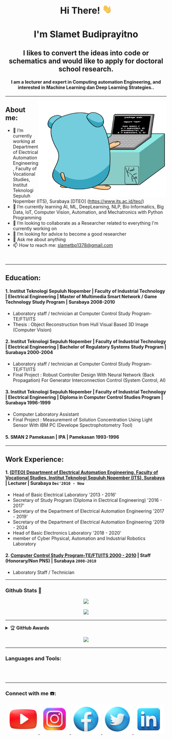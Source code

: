 <h1 align='center'> Hi There! <img src="https://github.com/SlametBp/SlametBp/blob/main/img/giphy.gif" width="30px"> </h1>

<h1 align='center'> I'm Slamet Budiprayitno </h1> 

<h2 align='center'>I likes to convert the ideas into code or schematics and would like to apply for doctoral school research.</h2>

<h4 align='center'>I am a lecturer and expert in Computing automation Engineering, and interested in Machine Learning dan Deep Learning Strategies..</h4>

---

<img align='right' src="https://github.com/SlametBp/SlametBp/blob/main/img/animate_programmer.gif" alt="Coder GIF" width="400" height="300">

## About me:
- 🔭 I’m currently working at Department of Electrical Automation Engineering, Faculty of Vocational Studies, Institut Teknologi Sepuluh Nopember (ITS), Surabaya [DTEO] (https://www.its.ac.id/teo/)
- 🌱 I’m currently learning AI, ML, DeepLearning, NLP, Bio Informatics, Big Data, IoT, Computer Vision, Automation, and Mechatronics with Python Programming
- 👯 I’m looking to collaborate as a Researcher related to everything I'm currently working on
- 🤔 I’m looking for advice to become a good researcher
- 💬 Ask me about anything
- 📫 How to reach me: slametbp1378@gmail.com

<br />

---
## Education:
#### 1. Institut Teknologi Sepuluh Nopember | Faculty of Industrial Technology | Electrical Engineering | Master of Multimedia Smart Network / Game Technology Study Program | Surabaya 2008-2010
- Laboratory staff / technician at Computer Control Study Program-TE/FTI/ITS
- Thesis : Object Reconstruction from Hull Visual Based 3D Image (Computer Vision)
#### 2. Institut Teknologi Sepuluh Nopember | Faculty of Industrial Technology | Electrical Engineering | Bachelor of Regulatory Systems Study Program | Surabaya 2000-2004
- Laboratory staff / technician at Computer Control Study Program-TE/FTI/ITS
- Final Project : Robust Controller Design With Neural Network (Back Propagation) For Generator Interconnection Control (System Control, AI)
#### 3. Institut Teknologi Sepuluh Nopember | Faculty of Industrial Technology | Electrical Engineering | Diploma in Computer Control Studies Program | Surabaya 1996-1999
- Computer Laboratory Assistant
- Final Project : Measurement of Solution Concentration Using Light Sensor With IBM PC (Develope Spectrophotometry Tool)
#### 5. SMAN 2 Pamekasan | IPA | Pamekasan 1993-1996

---
## Work Experience:
#### 1. [(DTEO) Department of Electrical Automation Engineering, Faculty of Vocational Studies, Institut Teknologi Sepuluh Nopember (ITS), Surabaya](https://www.its.ac.id/teo/) | Lecturer | Surabaya `Dec'2010 - Now`
   - Head of Basic Electrical Laboratory '2013 - 2016'
   - Secretary of Study Program (Diploma in Electrical Engineering) '2016 - 2017'
   - Secretary of the Department of Electrical Automation Engineering '2017 - 2019'
   - Secretary of the Department of Electrical Automation Engineering '2019 - 2024
   - Head of Basic Electronics Laboratory '2018 - 2020'
   - member of Cyber Physical, Automation and Industrial Robotics Laboratory
#### 2. [Computer Control Study Program-TE/FTI/ITS 2000 - 2010](http://www.ee.its.ac.id/webee/lang-in/profile/diploma3) | Staff (Honorary/Non PNS) | Surabaya `2000-2010`
   - Laboratory Staff / Technician

---
### Github Stats 🚀
<p align="center"><a href="https://github.com/SlametBp"><img src="https://github-readme-stats.vercel.app/api?username=SlametBp&show_icons=true&theme=radical"></a></p>
<p align="center"><a href="https://github.com/SlametBp"><img src="https://github-readme-stats.vercel.app/api/top-langs/?username=SlametBp&theme=radical&layout=compact"></a></p> 

---
<details>
    <summary>&#127942 <b>GitHub Awards</b>
    <p align="center"><a href="https://github.com/SlametBp"><img src="https://github-profile-trophy.vercel.app/?username=SlametBp"></a></p>
       
---
### Languages and Tools:



<br />
<br />

---
### Connect with me ☎️:       
<p align="center">
  <a href="https://www.youtube.com/channel/UCM1YGq62Lv4b2lh5XZFWM9w"><img src="./img/icons8-youtube-94.png"/>
  <a href="https://www.instagram.com/slametbudiprayitno"><img src="./img/icons8-instagram-94.png"/>
  <a href="https://www.facebook.com/slamet.budiprayitno"><img src="./img/icons8-facebook-circled-94.png"/>
  <a href="https://twitter.com/SlametBp13"><img src="./img/icons8-twitter-circled-94.png"/>
  <a href="https://id.linkedin.com/in/slamet-budiprayitno-011b6033"><img src="./img/icons8-linkedin-94.png"/>  
</p>

[webdev]: https://github.com/SlametBp/SlametBp
